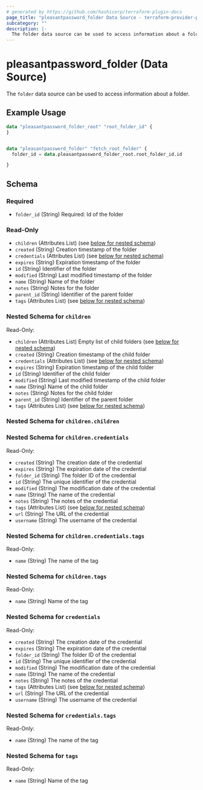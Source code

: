 ```yaml
---
# generated by https://github.com/hashicorp/terraform-plugin-docs
page_title: "pleasantpassword_folder Data Source - terraform-provider-pleasant-password-server"
subcategory: ""
description: |-
  The folder data source can be used to access information about a folder.
---
```


# pleasantpassword_folder (Data Source)

The `folder` data source can be used to access information about a folder.

## Example Usage

```terraform
data "pleasantpassword_folder_root" "root_folder_id" {
}


data "pleasantpassword_folder" "fetch_root_folder" {
  folder_id = data.pleasantpassword_folder_root.root_folder_id.id

}
```

<!-- schema generated by tfplugindocs -->
## Schema

### Required

- `folder_id` (String) Required: Id of the folder

### Read-Only

- `children` (Attributes List) (see [below for nested schema](#nestedatt--children))
- `created` (String) Creation timestamp of the folder
- `credentials` (Attributes List) (see [below for nested schema](#nestedatt--credentials))
- `expires` (String) Expiration timestamp of the folder
- `id` (String) Identifier of the folder
- `modified` (String) Last modified timestamp of the folder
- `name` (String) Name of the folder
- `notes` (String) Notes for the folder
- `parent_id` (String) Identifier of the parent folder
- `tags` (Attributes List) (see [below for nested schema](#nestedatt--tags))

<a id="nestedatt--children"></a>
### Nested Schema for `children`

Read-Only:

- `children` (Attributes List) Empty list of child folders (see [below for nested schema](#nestedatt--children--children))
- `created` (String) Creation timestamp of the child folder
- `credentials` (Attributes List) (see [below for nested schema](#nestedatt--children--credentials))
- `expires` (String) Expiration timestamp of the child folder
- `id` (String) Identifier of the child folder
- `modified` (String) Last modified timestamp of the child folder
- `name` (String) Name of the child folder
- `notes` (String) Notes for the child folder
- `parent_id` (String) Identifier of the  parent folder
- `tags` (Attributes List) (see [below for nested schema](#nestedatt--children--tags))

<a id="nestedatt--children--children"></a>
### Nested Schema for `children.children`


<a id="nestedatt--children--credentials"></a>
### Nested Schema for `children.credentials`

Read-Only:

- `created` (String) The creation date of the credential
- `expires` (String) The expiration date of the credential
- `folder_id` (String) The folder ID of the credential
- `id` (String) The unique identifier of the credential
- `modified` (String) The modification date of the credential
- `name` (String) The name of the credential
- `notes` (String) The notes of the credential
- `tags` (Attributes List) (see [below for nested schema](#nestedatt--children--credentials--tags))
- `url` (String) The URL of the credential
- `username` (String) The username of the credential

<a id="nestedatt--children--credentials--tags"></a>
### Nested Schema for `children.credentials.tags`

Read-Only:

- `name` (String) The name of the tag



<a id="nestedatt--children--tags"></a>
### Nested Schema for `children.tags`

Read-Only:

- `name` (String) Name of the tag



<a id="nestedatt--credentials"></a>
### Nested Schema for `credentials`

Read-Only:

- `created` (String) The creation date of the credential
- `expires` (String) The expiration date of the credential
- `folder_id` (String) The folder ID of the credential
- `id` (String) The unique identifier of the credential
- `modified` (String) The modification date of the credential
- `name` (String) The name of the credential
- `notes` (String) The notes of the credential
- `tags` (Attributes List) (see [below for nested schema](#nestedatt--credentials--tags))
- `url` (String) The URL of the credential
- `username` (String) The username of the credential

<a id="nestedatt--credentials--tags"></a>
### Nested Schema for `credentials.tags`

Read-Only:

- `name` (String) The name of the tag



<a id="nestedatt--tags"></a>
### Nested Schema for `tags`

Read-Only:

- `name` (String) Name of the tag
